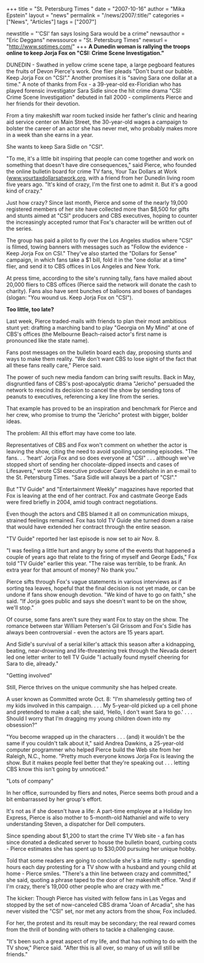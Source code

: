 +++
title = "St. Petersburg Times "
date = "2007-10-16"
author = "Mika Epstein"
layout = "news"
permalink = "/news/2007/:title/"
categories = ["News", "Articles"]
tags = ["2007"]

newstitle = "&#8216;CSI' fan says losing Sara would be a crime"
newsauthor = "Eric Deggans"
newssource = "St. Petersburg Times"
newsurl = "http://www.sptimes.com/"
+++
**A Dunedin woman is rallying the troops online to keep Jorja Fox on "CSI: Crime Scene Investigation."**

DUNEDIN - Swathed in yellow crime scene tape, a large pegboard features the fruits of Devon Pierce's work. One flier pleads "Don't burst our bubble. Keep Jorja Fox on "CSI"." Another promises it is "saving Sara one dollar at a time." A note of thanks from Fox - a 39-year-old ex-Floridian who has played forensic investigator Sara Sidle since the hit crime drama "CSI: Crime Scene Investigation" debuted in fall 2000 - compliments Pierce and her friends for their devotion.

From a tiny makeshift war room tucked inside her father's clinic and hearing aid service center on Main Street, the 30-year-old wages a campaign to bolster the career of an actor she has never met, who probably makes more in a week than she earns in a year.

She wants to keep Sara Sidle on "CSI".

"To me, it's a little bit inspiring that people can come together and work on something that doesn't have dire consequences," said Pierce, who founded the online bulletin board for crime TV fans, Your Tax Dollars at Work (www.yourtaxdollarsatwork.org, with a friend from her Dunedin living room five years ago. "It's kind of crazy, I'm the first one to admit it. But it's a good kind of crazy."

Just how crazy? Since last month, Pierce and some of the nearly 19,000 registered members of her site have collected more than $8,500 for gifts and stunts aimed at "CSI" producers and CBS executives, hoping to counter the increasingly accepted rumor that Fox's character will be written out of the series.

The group has paid a pilot to fly over the Los Angeles studios where "CSI" is filmed, towing banners with messages such as "Follow the evidence - Keep Jorja Fox on CSI." They've also started the "Dollars for Sense" campaign, in which fans take a $1 bill, fold it in the "one dollar at a time" flier, and send it to CBS offices in Los Angeles and New York.

At press time, according to the site's running tally, fans have mailed about 20,000 fliers to CBS offices (Pierce said the network will donate the cash to charity). Fans also have sent bunches of balloons and boxes of bandages (slogan: "You wound us. Keep Jorja Fox on "CSI").

**Too little, too late?**

Last week, Pierce traded-mails with friends to plan their most ambitious stunt yet: drafting a marching band to play "Georgia on My Mind" at one of CBS's offices (the Melbourne Beach-raised actor's first name is pronounced like the state name).

Fans post messages on the bulletin board each day, proposing stunts and ways to make them reality. "We don't want CBS to lose sight of the fact that all these fans really care," Pierce said.

The power of such new media fandom can bring swift results. Back in May, disgruntled fans of CBS's post-apocalyptic drama "Jericho" persuaded the network to rescind its decision to cancel the show by sending tons of peanuts to executives, referencing a key line from the series.

That example has proved to be an inspiration and benchmark for Pierce and her crew, who promise to trump the "Jericho" protest with bigger, bolder ideas.

The problem: All this effort may have come too late.

Representatives of CBS and Fox won't comment on whether the actor is leaving the show, citing the need to avoid spoiling upcoming episodes. "The fans. . . &#8216;heart' Jorja Fox and so does everyone at "CSI" . . . although we've stopped short of sending her chocolate-dipped insects and cases of Lifesavers," wrote CSI executive producer Carol Mendelsohn in an e-mail to the St. Petersburg Times. "Sara Sidle will always be a part of "CSI"."

But "TV Guide" and "Entertainment Weekly" magazines have reported that Fox is leaving at the end of her contract. Fox and castmate George Eads were fired briefly in 2004, amid tough contract negotiations.

Even though the actors and CBS blamed it all on communication mixups, strained feelings remained. Fox has told TV Guide she turned down a raise that would have extended her contract through the entire season.

"TV Guide" reported her last episode is now set to air Nov. 8.

"I was feeling a little hurt and angry by some of the events that happened a couple of years ago that relate to the firing of myself and George Eads," Fox told "TV Guide" earlier this year. "The raise was terrible, to be frank. An extra year for that amount of money? No thank you."

Pierce sifts through Fox's vague statements in various interviews as if sorting tea leaves, hopeful that the final decision is not yet made, or can be undone if fans show enough devotion. "We kind of have to go on faith," she said. "If Jorja goes public and says she doesn't want to be on the show, we'll stop."

Of course, some fans aren't sure they want Fox to stay on the show. The romance between star William Petersen's Gil Grissom and Fox's Sidle has always been controversial - even the actors are 15 years apart.

And Sidle's survival of a serial killer's attack this season after a kidnapping, beating, near-drowning and life-threatening trek through the Nevada desert led one letter writer to tell TV Guide "I actually found myself cheering for Sara to die, already."

"Getting involved"

Still, Pierce thrives on the unique community she has helped create.

A user known as Committed wrote Oct. 8: "I'm shamelessly getting two of my kids involved in this campaign. . . . My 5-year-old picked up a cell phone and pretended to make a call; she said, &#8216;Hello, I don't want Sara to go.' . . . Should I worry that I'm dragging my young children down into my obsession?"

"You become wrapped up in the characters . . . (and) it wouldn't be the same if you couldn't talk about it," said Andrea Dawkins, a 25-year-old computer programmer who helped Pierce build the Web site from her Raleigh, N.C., home. "Pretty much everyone knows Jorja Fox is leaving the show. But it makes people feel better that they're speaking out . . . letting CBS know this isn't going by unnoticed."

"Lots of company"

In her office, surrounded by fliers and notes, Pierce seems both proud and a bit embarrassed by her group's effort.

It's not as if she doesn't have a life: A part-time employee at a Holiday Inn Express, Pierce is also mother to 5-month-old Nathaniel and wife to very understanding Steven, a dispatcher for Dell computers.

Since spending about $1,200 to start the crime TV Web site - a fan has since donated a dedicated server to house the bulletin board, curbing costs - Pierce estimates she has spent up to $30,000 pursuing her unique hobby.

Told that some readers are going to conclude she's a little nutty - spending hours each day protesting for a TV show with a husband and young child at home - Pierce smiles. "There's a thin line between crazy and committed," she said, quoting a phrase taped to the door of her makeshift office. "And if I'm crazy, there's 19,000 other people who are crazy with me."

The kicker: Though Pierce has visited with fellow fans in Las Vegas and stopped by the set of now-canceled CBS drama "Joan of Arcadia", she has never visited the "CSI" set, nor met any actors from the show, Fox included.

For her, the protest and its result may be secondary; the real reward comes from the thrill of bonding with others to tackle a challenging cause.

"It's been such a great aspect of my life, and that has nothing to do with the TV show," Pierce said. "After this is all over, so many of us will still be friends."  
